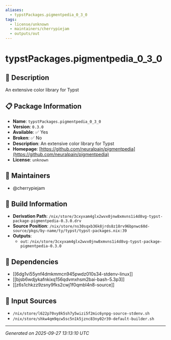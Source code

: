```yaml
---
aliases:
  - typstPackages.pigmentpedia_0_3_0
tags:
  - license/unknown
  - maintainers/cherrypiejam
  - outputs/out
---
```


# typstPackages.pigmentpedia_0_3_0

## 📝 Description

An extensive color library for Typst

## 📋 Package Information

- **Name**: `typstPackages.pigmentpedia_0_3_0`
- **Version**: `0.3.0`
- **Available**: ✅ Yes
- **Broken**: ✅ No
- **Description**: An extensive color library for Typst
- **Homepage**: [https://github.com/neuralpain/pigmentpedia](https://github.com/neuralpain/pigmentpedia)
- **License**: `unknown`
## 👥 Maintainers

- @cherrypiejam


## 🔧 Build Information

- **Derivation Path**: `/nix/store/3cxyxam4glx2wvx0jnw8xmvns1i4d8vg-typst-package-pigmentpedia-0.3.0.drv`
- **Source Position**: `/nix/store/ns30sqxb36k8jrds8z18rv96bpnwc60d-source/pkgs/by-name/ty/typst/typst-packages.nix:39`
- **Outputs**:
  - `out`:  `/nix/store/3cxyxam4glx2wvx0jnw8xmvns1i4d8vg-typst-package-pigmentpedia-0.3.0`

## 🔗 Dependencies

- [[6dg1vi55ynf4dmkmmcn945pwdz010s34-stdenv-linux]]
- [[bjsb6wdjykafnkixq156qdvmxhsm2bai-bash-5.3p3]]
- [[z6s1chkzz9zsny9fks2cwj1f0qmbl4n8-source]]

## 📁 Input Sources

- `/nix/store/l622p70vy8k5sh7y5wizi5f2mic6ynpg-source-stdenv.sh`
- `/nix/store/shkw4qm9qcw5sc5n1k5jznc83ny02r39-default-builder.sh`

---
*Generated on 2025-09-27 13:13:10 UTC*
